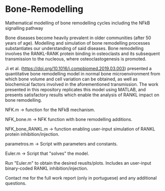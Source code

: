 # Bone-Remodelling
Mathematical modelling of bone remodelling cycles including the NFkB signalling pathway


Bone diseases become heavily prevalent in older communities (after 50 years of age). Modelling and simulation of bone remodelling processes substantiates our understanding of said diseases. Bone remodelling involves the RANKL-RANK protein binding in osteoclasts and its subsequent transmission to the nucleous, where osteoclastogenesis is promoted.

Ji et al. (https://doi.org/10.1016/j.compbiomed.2019.03.003) presented a quantitative bone remodelling model in normal bone microenvironment from which bone volume and cell variation can be obtained, as well as biochemical factors involved in the aforementioned transmission. The work presented in this repository replicates this model using MATLAB, and presents satisfactory results which enable the analysis of RANKL impact on bone remodelling.

NFK.m -> function for the NFkB mechanism.

NFK_bone.m -> NFK function with bone remodelling additions.

NFK_bone_RANKL.m -> function enabling user-input simulation of RANKL protein inhibition/injection.

parametros.m -> Script with parameters and constants.

Euler.m -> Script that "solves" the model. 


Run "Euler.m" to obtain the desired reuslts/plots. Includes an user-input binary-coded RANKL inhibition/injection.

Contact me for the full work report (only in portuguese) and any additional questions.
